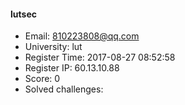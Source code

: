 #### lutsec  

* Email: 810223808@qq.com  
* University: lut  
* Register Time: 2017-08-27 08:52:58  
* Register IP: 60.13.10.88  
* Score: 0  
* Solved challenges: 
